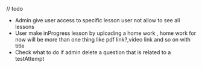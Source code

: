 // todo


- Admin give user access to specific lesson user not allow to see all lessons
- User make inProgress lesson by uploading a home work ,
home work for now will be more than one thing like pdf link?,video link and so on with title
- Check what to do if admin delete a question that is related to a testAttempt
